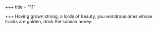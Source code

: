 +++
title = "11"

+++
Having grown strong, o lords of beauty, you wondrous ones whose  tracks are golden,
drink the somian honey.